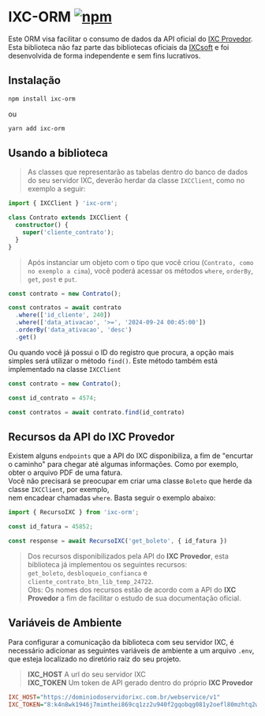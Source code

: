 # IXC-ORM [![npm](https://img.shields.io/npm/dt/ixc-orm.svg)](https://www.npmjs.com/package/ixc-orm)

Este ORM visa facilitar o consumo de dados da API oficial do [IXC Provedor](https://ixcsoft.com/ixc-provedor).\
Esta biblioteca não faz parte das bibliotecas oficiais da [IXCsoft](https://ixcsoft.com/) e foi desenvolvida de forma independente e sem fins lucrativos.



## Instalação

```bash
npm install ixc-orm
```
ou
```bash
yarn add ixc-orm
```



## Usando a biblioteca

> As classes que representarão as tabelas dentro do banco de dados do seu servidor IXC, deverão herdar da classe `IXCClient`, como no exemplo a seguir:

```typescript
import { IXCClient } 'ixc-orm';

class Contrato extends IXCClient {
  constructor() {
    super('cliente_contrato');
  }
}
```

> Após instanciar um objeto com o tipo que você criou (`Contrato, como no exemplo a cima`), você poderá acessar os métodos `where`, `orderBy`, `get`, `post` e `put`.

```typescript
const contrato = new Contrato();

const contratos = await contrato
  .where(['id_cliente', 240])
  .where(['data_ativacao', '>=', '2024-09-24 00:45:00'])
  .orderBy('data_ativacao', 'desc')
  .get()
```

Ou quando você já possui o ID do registro que procura, a opção mais simples será utilizar o método `find()`. Este método também está implementado na classe `IXCClient`

```typescript
const contrato = new Contrato();

const id_contrato = 4574;

const contratos = await contrato.find(id_contrato)
```



## Recursos da API do IXC Provedor

Existem alguns `endpoints` que a API do IXC disponibiliza, a fim de "encurtar o caminho" para chegar até algumas informações. Como por exemplo, obter o arquivo PDF de uma fatura.\
Você não precisará se preocupar em criar uma classe `Boleto` que herde da classe `IXCClient`, por exemplo,\
nem encadear chamadas `where`. Basta seguir o exemplo abaixo:

```typescript
import { RecursoIXC } from 'ixc-orm';

const id_fatura = 45852;

const response = await RecursoIXC('get_boleto', { id_fatura })
```

> Dos recursos disponibilizados pela API do **IXC Provedor**, esta biblioteca já implementou os seguintes recursos:\
> `get_boleto`, `desbloqueio_confianca` e `cliente_contrato_btn_lib_temp_24722`.\
> Obs: Os nomes dos recursos estão de acordo com a API do **IXC Provedor** a fim de facilitar o estudo de sua documentação oficial.



## Variáveis de Ambiente

Para configurar a comunicação da biblioteca com seu servidor IXC, é necessário adicionar as seguintes variáveis de ambiente a um arquivo `.env`, que esteja localizado no diretório raiz do seu projeto.

> **IXC_HOST** A url do seu servidor IXC\
> **IXC_TOKEN** Um token de API gerado dentro do próprio **IXC Provedor**

```ini
IXC_HOST="https://dominiodoservidorixc.com.br/webservice/v1"
IXC_TOKEN="8:k4n8wk1946j7mimthei869cq1zz2u940f2gqobqg081y2oefl80mzhtq2wud3gqp"
```
